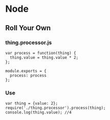 #  Node
## Roll Your Own
### thing.processor.js

    var process = function(thing) {
      thing.value = thing.value * 2;
    };

    module.exports = {
      process: process
    };

### Use

    var thing = {value: 2};
    require('./thing.processor').process(thing);
    console.log(thing.value); //4
